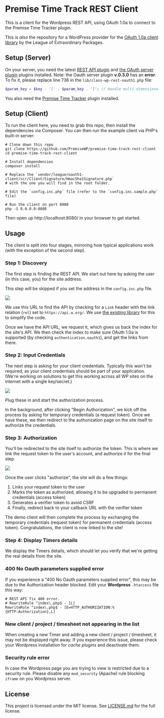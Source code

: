 # Premise Time Track REST Client

This is a client for the Wordpress REST API, using OAuth 1.0a to connect to the Premise Time Tracker plugin.

This is *also* the repository for a WordPress provider for the [OAuth 1.0a client library][league-oauth] by the League of Extraordinary Packages.

[league-oauth]: https://github.com/thephpleague/oauth1-client

## Setup (Server)

On your server, you need the latest [REST API plugin][] and [the OAuth server plugin][oauth] plugins installed.
Note: the Oauth server plugin **v.0.3.0** has an **error**.
To fix it, please replace line 736 in the `lib/class-wp-rest-oauth1.php` file:
```php
$param_key = $key . '[' . $param_key . ']'; // Handle multi-dimensional array
```

[REST API plugin]: https://wordpress.org/plugins/rest-api/
[oauth]: https://github.com/WP-API/OAuth1

You also need the [Premise Time Tracker](https://github.com/PremiseWP/premise-time-track/) plugin installed.

## Setup (Client)

To run the client here, you need to grab this repo, then install the dependencies via Composer. You can then run the example client via PHP's built-in server:

```
# Clone down this repo
git clone https://github.com/PremiseWP/premise-time-track-rest-client
cd premise-time-track-rest-client

# Install dependencies
composer install

# Replace the `vendor/league/oauth1-client/scr/Client/Signature/HmacSha1Signature.php`
# with the one you will find in the root folder.

# Edit the `config.inc.php` file (refer to the `config.inc.sample.php` file)

# Run the client on port 8080
php -S 0.0.0.0:8080
```

Then open up http://localhost:8080/ in your browser to get started.

## Usage

The client is split into four stages, mirroring how typical applications work (with the exception of the second step).

### Step 1: Discovery

The first step is finding the REST API. We start out here by asking the user (in this case, you) for the site address.

This step will be skipped if you set the address in the `config.inc.php` file.

<img src="http://i.imgur.com/m03qws1.png" />

We use this URL to find the API by checking for a `Link` header with the link relation (`rel`) set to `https://api.w.org/`. We use [the existing library][discovery-php] for this to simplify the code.

Once we have the API URL, we request it, which gives us back the index for the site's API. We then check the index to make sure OAuth 1.0a is supported (by checking `authentication.oauth1`), and get the links from there.

[discovery-php]: https://github.com/WP-API/discovery-php


### Step 2: Input Credentials

The next step is asking for your client credentials. Typically this won't be required, as your client credentials should be part of your application. (We're working on solutions to get this working across all WP sites on the internet with a single key/secret.)

<img src="http://i.imgur.com/COQZrDW.png" />

Plug these in and start the authorization process.

In the background, after clicking "Begin Authorization", we kick off the process by asking for temporary credentials (a request token). Once we have these, we then redirect to the authorization page on the site itself to authorize the credentials.


### Step 3: Authorization

You'll be redirected to the site itself to authorize the token. This is where we link the request token to the user's account, and authorize it for the final step.

<img src="http://i.imgur.com/E1uwSNw.png" />

Once the user clicks "authorize", the site will do a few things:

1. Links your request token to the user
2. Marks the token as authorized, allowing it to be upgraded to permanent credentials (access token)
3. Generates a verifier token to avoid CSRF
4. Finally, redirect back to your callback URL with the verifier token

The demo client will then complete the process by exchanging the temporary credentials (request token) for permanent credentials (access token). Congratulations, the client is now linked to the site!


### Step 4: Display Timers details

We display the Timers details, which should let you verify that we're getting the real details from the site.

### 400 No Oauth parameters supplied error

If you experience a "400 No Oauth parameters supplied error", this may be due to the Authorization header blocked.
Edit your **Wordpress** `.htaccess` file this way:

```
# REST API fix 400 error.
# RewriteRule ^index\.php$ - [L]
RewriteRule ^index\.php$ - [E=HTTP_AUTHORIZATION:%{HTTP:Authorization},L]
```

### New client / project / timesheet not appearing in the list

When creating a new Timer and adding a new client / project / timesheet, it may not be displayed right away.
If you experience this issue, please check your Wordpress installation for _cache plugins_ and deactivate them.


### Security rule error

In case the Wordpress page you are trying to view is restricted due to a security rule.
Please disable any `mod_security` (Apache) rule blocking `iframe` on you Wordpress server.


## License

This project is licensed under the MIT license. See [LICENSE.md](LICENSE.md) for the full license.
